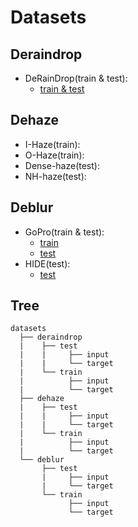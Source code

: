 # Datasets  
## Deraindrop  
- DeRainDrop(train & test): 
  - [train & test](https://drive.google.com/open?id=1e7R76s6vwUJxILOcAsthgDLPSnOrQ49K  )
## Dehaze  
- I-Haze(train):  
- O-Haze(train):  
- Dense-haze(test):  
- NH-haze(test):  

## Deblur  
- GoPro(train & test):  
  - [train](https://drive.google.com/drive/folders/1AsgIP9_X0bg0olu2-1N6karm2x15cJWE)  
  - [test](https://drive.google.com/drive/folders/1a2qKfXWpNuTGOm2-Jex8kfNSzYJLbqkf)  
- HIDE(test):  
  - [test](https://drive.google.com/drive/folders/1nRsTXj4iTUkTvBhTcGg8cySK8nd3vlhK)  

## Tree  
  ```
  datasets
    ├── deraindrop  
    |    ├── test
    |    |     ├── input
    |    |     └── target    
    |    └── train
    |          ├── input
    |          └── target    
    ├── dehaze
    |    ├── test
    |    |     ├── input
    |    |     └── target    
    |    └── train
    |          ├── input
    |          └── target    
    └── deblur
         ├── test
         |     ├── input
         |     └── target    
         └── train
               ├── input
               └── target    


  ```  
